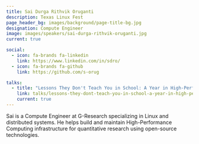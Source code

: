 ```yaml
---
title: Sai Durga Rithvik Oruganti
description: Texas Linux Fest
page_header_bg: images/background/page-title-bg.jpg
designation: Compute Engineer
image: images/speakers/sai-durga-rithvik-oruganti.jpg
current: true

social:
  - icon: fa-brands fa-linkedin
    link: https://www.linkedin.com/in/sdro/
  - icon: fa-brands fa-github
    link: https://github.com/s-orug

talks:
  - title: "Lessons They Don't Teach You in School: A Year in High-Performance Computing"
    link: talks/lessons-they-dont-teach-you-in-school-a-year-in-high-performance-computing/
    current: true
---
```


Sai is a Compute Engineer at G-Research specializing in Linux and distributed
systems.  He helps build and maintain High-Performance Computing infrastructure
for quantitative research using open-source technologies.
